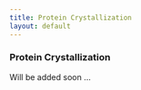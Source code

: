 ```yaml
---
title: Protein Crystallization
layout: default
---
```


### Protein Crystallization
Will be added soon ...
